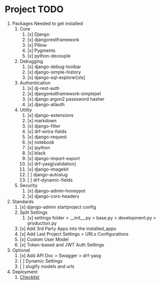 # Project TODO

1. Packages Needed to get installed
   1. Core
      1. [x] Django
      2. [x] djangorestframework
      3. [x] Pillow
      4. [x] Pygments
      5. [x] python-decouple
   2. Debugging
      1. [x] django-debug-toolbar
      2. [x] django-simple-history
      3. [x] django-sql-explorer[xls]
   3. Authentication
      1. [x] dj-rest-auth
      2. [x] djangorestframework-simplejwt
      3. [x] django argon2 passsword hasher
      4. [x] django-allauth
   4. Utility
      1. [x] django-extensions
      2. [x] markdown
      3. [x] django-filter
      4. [x] drf-extra-fields
      5. [x] django-request
      6. [x] notebook
      7. [x] ipython
      8. [x] black
      9. [x] django-import-export
      10. [x] drf-yasg[validation]
      11. [x] django-imagekit
      12. [ ] django-autoslug
      13. [ ] drf-dynamic-fields
   5. Security
      1. [x] django-admin-honeypot
      2. [x] django-cors-headers
2. Standards
   1. [x] django-admin startproject config
   2. Split Settings
      1. [x] settings folder > \_\_init\_\_.py > base.py > development.py > production.py
   3. [x] Add 3rd Party Apps into the installed_apps
   4. [x] Add Last Project Settings > URLs Configurations
   5. [x] Custom User Model
   6. [x] Token-based and JWT Auth Settings
3. Optional
   1. [x] Add API Doc > Swagger > drf-yasg
   2. [ ] Dynamic Settings
   3. [ ] slugify models and urls
4. Deployment
   1. [Checklist](https://docs.djangoproject.com/en/3.2/howto/deployment/checklist/)
